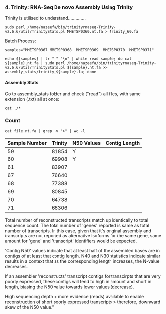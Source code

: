 ### 4. Trinity: RNA-Seq De novo Assembly Using Trinity

Trinity is utilised to understand..............

```
sudo perl /home/nazeefa/bin/trinityrnaseq-Trinity-v2.6.6/util/TrinityStats.pl MMETSP0360.nt.fa > trinity_60.fa
```
Batch Process:
```
samples="MMETSP0367 MMETSP0368  MMETSP0369  MMETSP0370  MMETSP0371"
```
```
echo ${samples} | tr " " "\n" | while read sample; do cat ${sample}.nt.fa | sudo perl /home/nazeefa/bin/trinityrnaseq-Trinity-v2.6.6/util/TrinityStats.pl ${sample}.nt.fa >> assembly_stats/trinity_${sample}.fa; done
```
#### Assembly Stats

Go to assembly_stats folder and check ("read") all files, with same extension (.txt) all at once:

```
cat ./*
```

### Count
```
cat file.nt.fa | grep -v ">" | wc -l
```

| Sample Number | Trinity | N50 Values | Contig Length | 
|--------    | ----------| -----------| -----------|
| 59 |  81854 	 | Y |  |
| 60 |  69908 	 | Y |  |
| 61 |  83907 	 ||  |
| 67 |  76640 	 ||  |
| 68 |  77388 	 ||  |
| 69 |  80845 	 ||  |
| 70 |  64738 	 ||  |
| 71 |  66306 	 ||  |

Total number of reconstructed transcripts match up identically to total sequence count. The total number of 'genes' reported is same as total number of transcripts. In this case, given that it's original assembly and transcripts are not reported as alternative isoforms for the same gene, same amount for 'gene' and 'transcript' identifiers would be expected.

'Contig N50' values indicate that at least half of the assembled bases are in contigs of at least that contig length. N40 and N30 statistics indicate similar results in a context that as the corresponding length increases, the N-value decreases.

If an assembler 'reconstructs' transcript contigs for transcirpts that are very poorly expressed, these contigs will tend to high in amount and short in length, biasing the N50 value towards lower values (decrease).

High sequencing depth = more evidence (reads) available to enable reconstruction of short poorly expressed transcripts > therefore, downward skew of the N50 value."
